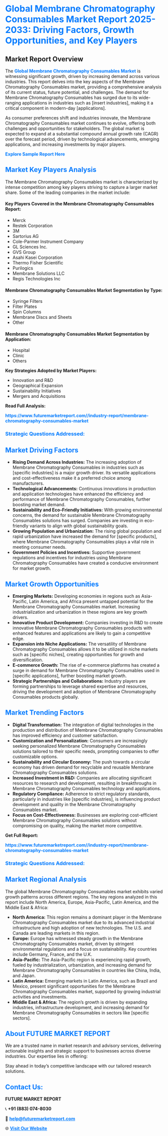 <h1 style="color: #007BFF;">Global Membrane Chromatography Consumables Market Report 2025-2033: Driving Factors, Growth Opportunities, and Key Players</h1>

<section id="overview">
<h2>Market Report Overview</h2>
<p>The <a href="https://www.futuremarketreport.com//industry-report/membrane-chromatography-consumables-market" style="color: #007BFF; text-decoration: none;"><strong>Global Membrane Chromatography Consumables Market</strong></a> is witnessing significant growth, driven by increasing demand across various industries. This report delves into the key aspects of the Membrane Chromatography Consumables market, providing a comprehensive analysis of its current status, future potential, and challenges. The demand for Membrane Chromatography Consumables has surged due to its wide-ranging applications in industries such as [insert industries], making it a critical component in modern-day [applications].</p>
<p>As consumer preferences shift and industries innovate, the Membrane Chromatography Consumables market continues to evolve, offering both challenges and opportunities for stakeholders. The global market is expected to expand at a substantial compound annual growth rate (CAGR) over the forecast period, driven by technological advancements, emerging applications, and increasing investments by major players.</p>
</section>

<section id="overview">
<p><a href="https://www.futuremarketreport.com//request-sample/reportId=79326" style="color: #007BFF; text-decoration: none;"><strong>Explore Sample Report Here</strong></a></p>
</section>

<section id="key-players">
<h2 style="color: #007BFF;">Market Key Players Analysis</h2>
<p>The Membrane Chromatography Consumables market is characterized by intense competition among key players striving to capture a larger market share. Some of the leading companies in the market include:</p>
<h4>Key Players Covered in the Membrane Chromatography Consumables Report:</h4>
<ul><li>Merck</li><li>Restek Corporation</li><li>3M</li><li>Sartorius AG</li><li>Cole-Parmer Instrument Company</li><li>GL Sciences Inc.</li><li>GVS Group</li><li>Asahi Kasei Corporation</li><li>Thermo Fisher Scientific</li><li>Purilogics</li><li>Membrane Solutions LLC</li><li>Regis Technologies Inc</li></ul>
<h4>Membrane Chromatography Consumables Market Segmentation by Type:</h4>
<ul><li>Syringe Filters</li><li>Filter Plates</li><li>Spin Columns</li><li>Membrane Discs and Sheets</li><li>Other</li></ul>

<h4>Membrane Chromatography Consumables Market Segmentation by Application:</h4>
<ul><li>Hospital</li><li>Clinic</li><li>Others</li></ul>
<p><strong>Key Strategies Adopted by Market Players:</strong></p>
<ul>
<li>Innovation and R&D</li>
<li>Geographical Expansion</li>
<li>Sustainability Initiatives</li>
<li>Mergers and Acquisitions</li>
</ul>
</section>

<section>
<p><strong>Read Full Analysis: </strong></p><a href="https://www.futuremarketreport.com//industry-report/membrane-chromatography-consumables-market" style="color: #007BFF; text-decoration: none;"><strong>https://www.futuremarketreport.com//industry-report/membrane-chromatography-consumables-market</strong></a>
<h3 style="color: #007BFF;">Strategic Questions Addressed:</h3>
</section>

<section id="driving-factors">
<h2 style="color: #007BFF;">Market Driving Factors</h2>
<ul>
<li><strong>Rising Demand Across Industries:</strong> The increasing adoption of Membrane Chromatography Consumables in industries such as [specific industries] is a major growth driver. Its versatile applications and cost-effectiveness make it a preferred choice among manufacturers.</li>
<li><strong>Technological Advancements:</strong> Continuous innovations in production and application technologies have enhanced the efficiency and performance of Membrane Chromatography Consumables, further boosting market demand.</li>
<li><strong>Sustainability and Eco-Friendly Initiatives:</strong> With growing environmental concerns, the demand for sustainable Membrane Chromatography Consumables solutions has surged. Companies are investing in eco-friendly variants to align with global sustainability goals.</li>
<li><strong>Growing Population and Urbanization:</strong> The rising global population and rapid urbanization have increased the demand for [specific products], where Membrane Chromatography Consumables plays a vital role in meeting consumer needs.</li>
<li><strong>Government Policies and Incentives:</strong> Supportive government regulations and incentives for industries using Membrane Chromatography Consumables have created a conducive environment for market growth.</li>
</ul>
</section>

<section id="growth-opportunities">
<h2 style="color: #007BFF;">Market Growth Opportunities</h2>
<ul>
<li><strong>Emerging Markets:</strong> Developing economies in regions such as Asia-Pacific, Latin America, and Africa present untapped potential for the Membrane Chromatography Consumables market. Increasing industrialization and urbanization in these regions are key growth drivers.</li>
<li><strong>Innovative Product Development:</strong> Companies investing in R&D to create innovative Membrane Chromatography Consumables products with enhanced features and applications are likely to gain a competitive edge.</li>
<li><strong>Expansion into Niche Applications:</strong> The versatility of Membrane Chromatography Consumables allows it to be utilized in niche markets such as [specific niches], creating opportunities for growth and diversification.</li>
<li><strong>E-commerce Growth:</strong> The rise of e-commerce platforms has created a surge in demand for Membrane Chromatography Consumables used in [specific applications], further boosting market growth.</li>
<li><strong>Strategic Partnerships and Collaborations:</strong> Industry players are forming partnerships to leverage shared expertise and resources, driving the development and adoption of Membrane Chromatography Consumables products globally.</li>
</ul>
</section>

<section id="trending-factors">
<h2 style="color: #007BFF;">Market Trending Factors</h2>
<ul>
<li><strong>Digital Transformation:</strong> The integration of digital technologies in the production and distribution of Membrane Chromatography Consumables has improved efficiency and customer satisfaction.</li>
<li><strong>Customization and Personalization:</strong> Consumers are increasingly seeking personalized Membrane Chromatography Consumables solutions tailored to their specific needs, prompting companies to offer customizable options.</li>
<li><strong>Sustainability and Circular Economy:</strong> The push towards a circular economy has driven demand for recyclable and reusable Membrane Chromatography Consumables solutions.</li>
<li><strong>Increased Investment in R&D:</strong> Companies are allocating significant resources to research and development, resulting in breakthroughs in Membrane Chromatography Consumables technology and applications.</li>
<li><strong>Regulatory Compliance:</strong> Adherence to strict regulatory standards, particularly in industries like [specific industries], is influencing product development and quality in the Membrane Chromatography Consumables market.</li>
<li><strong>Focus on Cost-Effectiveness:</strong> Businesses are exploring cost-efficient Membrane Chromatography Consumables solutions without compromising on quality, making the market more competitive.</li>
</ul>
</section>

<section>
<p><strong>Get Full Report: </strong></p><a href="https://www.futuremarketreport.com//industry-report/membrane-chromatography-consumables-market" style="color: #007BFF; text-decoration: none;"><strong>https://www.futuremarketreport.com//industry-report/membrane-chromatography-consumables-market</strong></a>
<h3 style="color: #007BFF;">Strategic Questions Addressed:</h3>
</section>


<section id="regional-analysis">
<h2 style="color: #007BFF;">Market Regional Analysis</h2>
<p>The global Membrane Chromatography Consumables market exhibits varied growth patterns across different regions. The key regions analyzed in this report include North America, Europe, Asia-Pacific, Latin America, and the Middle East & Africa:</p>
<ul>
<li><strong>North America:</strong> This region remains a dominant player in the Membrane Chromatography Consumables market due to its advanced industrial infrastructure and high adoption of new technologies. The U.S. and Canada are leading markets in this region.</li>
<li><strong>Europe:</strong> Europe has witnessed steady growth in the Membrane Chromatography Consumables market, driven by stringent environmental regulations and a focus on sustainability. Key countries include Germany, France, and the U.K.</li>
<li><strong>Asia-Pacific:</strong> The Asia-Pacific region is experiencing rapid growth, fueled by industrialization, urbanization, and increasing demand for Membrane Chromatography Consumables in countries like China, India, and Japan.</li>
<li><strong>Latin America:</strong> Emerging markets in Latin America, such as Brazil and Mexico, present significant opportunities for the Membrane Chromatography Consumables market, supported by growing industrial activities and investments.</li>
<li><strong>Middle East & Africa:</strong> The region’s growth is driven by expanding industries, infrastructure development, and increasing demand for Membrane Chromatography Consumables in sectors like [specific sectors].</li>
</ul>
</section>

<footer>
<h2 style="color: #007BFF;">About FUTURE MARKET REPORT</h2>
<p>We are a trusted name in market research and advisory services, delivering actionable insights and strategic support to businesses across diverse industries. Our expertise lies in offering:</p>

<p>Stay ahead in today’s competitive landscape with our tailored research solutions.</p>

<h2 style="color: #007BFF;">Contact Us:</h2>
<p><strong>FUTURE MARKET REPORT</strong></p>
<p>📞 <strong>+91 (883) 074-8030</strong></p>
<p>📧 <strong><a href="mailto:help@futuremarketreport.com" style="color: #007BFF;">help@futuremarketreport.com</a></strong></p>
<p>🌐 <strong><a href="https://www.futuremarketreport.com/" style="color: #007BFF;">Visit Our Website</a></strong></p>
</footer>